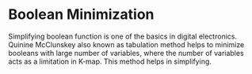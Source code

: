# Boolean Minimization
Simplifying boolean function is one of the basics in digital electronics. Quinine McClunskey also known as tabulation method helps to minimize booleans with large number of variables, where the number of variables acts as a limitation in K-map. This method helps in simplifying. 
